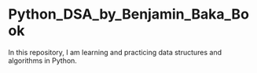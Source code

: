 # Python_DSA_by_Benjamin_Baka_Book
In this repository, I am learning and practicing data structures and algorithms in Python.

